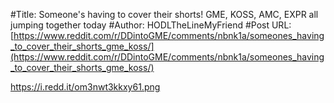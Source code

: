 #Title: Someone's having to cover their shorts! GME, KOSS, AMC, EXPR all jumping together today
#Author: HODLTheLineMyFriend
#Post URL: [https://www.reddit.com/r/DDintoGME/comments/nbnk1a/someones_having_to_cover_their_shorts_gme_koss/](https://www.reddit.com/r/DDintoGME/comments/nbnk1a/someones_having_to_cover_their_shorts_gme_koss/)


https://i.redd.it/om3nwt3kkxy61.png